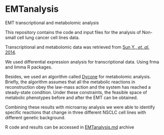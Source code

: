 # EMTanalysis
EMT transcriptional and metabolomic analysis

This repository contains the code and input files for the analysis of Non-small cell lung cancer cell lines data. 

Transcriptional and metabolomic data was retrieved from  [Sun Y., *et. al.* 2014](https://doi.org/10.1186/2049-3002-2-20).

We used differential expression analysis for transcriptional data. Using frma and limma R packages.

Besides, we used an algorithm called [Dycone](https://github.com/cdiener/dycone) for metabolomic analysis. 
Briefly, the algorithm assumes that all the metabolic reactions in reconstruction obey the law-mass action and the system has reached a steady-state condition.
Under these constraints, the feasible space of metabolic phenotypes before and after the EMT can be obtained.

Combining these results with microarray analysis we were able to identify specific reactions that change in three different NSCLC cell lines with different genetic background.

R code and results can be accessed in [EMTanalysis.md](EMTanalysis.md) archive

